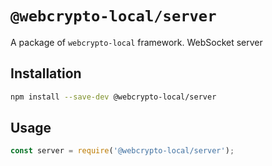 # `@webcrypto-local/server`

A package of `webcrypto-local` framework. WebSocket server

## Installation

```bash
npm install --save-dev @webcrypto-local/server
```

## Usage

```js
const server = require('@webcrypto-local/server');
```
